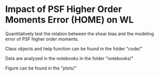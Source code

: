 # Impact of PSF Higher Order Moments Error (HOME) on WL

Quantitatively test the relation between the shear bias and the modeling error of PSF higher order moments.

Class objects and help function can be found in the folder "code/"

Data are analyzed in the notebooks in the folder "notebooks/"

Figure can be found in the "plots/"


